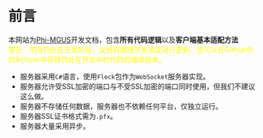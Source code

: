# 前言

本网站为[Phi-MGUS](https://github.com/NuanRMxi-Lazy-Team/Phi-MGUS)开发文档，包含**所有代码逻辑**以及**客户端基本适配方法**  
<font color="yellow">警告：项目仍处在开发阶段，文档将跟随开发进度进行更新，您可以在Github中的Actions中获得仍处在开发中的代码的编译版本。</font>

- 服务器采用`C#`语言，使用`Fleck`包作为`WebSocket`服务器实现。  
- 服务器允许受SSL加密的端口与不受SSL加密的端口同时使用，但我们不建议这么做。  
- 服务器不存储任何数据，服务器也不依赖任何平台，仅独立运行。
- 服务器SSL证书格式需为`.pfx`。
- 服务器大量采用异步。